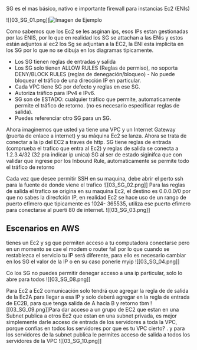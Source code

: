 SG es el mas básico, nativo e importante firewall para instancias Ec2 (ENIs)

 ![[03_SG_01.png]]![Imagen de Ejemplo](../../images/03_SG_01.png) 
 

Como sabemos que los Ec2 se les asginan ips, esos IPs estan gestionadas por las ENIS, por lo que en realidad los SG se attachan a las ENis y estos están adjuntos al ec2
los Sg se adjuntan a la EC2, la ENI esta implicita en los SG por lo que no se dibuja en los diagramas tipicamente.
- Los SG tienen reglas de entradas y salida
- Los SG solo tienen ALLOW RULES (Reglas de permiso), no soporta DENY/BLOCK RULES (reglas de denegación/bloqueo) - No puede bloquear el tráfico de una dirección IP en particular.
- Cada VPC tiene SG por defecto y reglas en ese SG.
- Autoriza tráfico para IPv4 e IPv6.
- SG son de ESTADO: cualquier tráfico que permite, automaticamente permite el tráfico de retorno. (no es necesario especificar reglas de salida).
- Puedes referenciar otro SG para un SG.

Ahora imaginemos que usted ya tiene una VPC y un Internet Gateway (puerta de enlace a internet) y su máquina Ec2 se lanza. 
Ahora se trata de conectar a la ip del EC2 a traves de http. 
SG tiene reglas de entrada (comprueba el trafico que entra al Ec2) y reglas de salida
se conecta a 1.2.3.4/32 (32 pra indicar ip unica)
SG al ser de estado siginifca que con validar que ingrese por los Inbound Rule, automaticamente se permite todo el tráfico de retorno

Cada vez que desee permitir SSH en su maquina, debe abrir el perto ssh para la fuente de donde viene el trafico 
![[03_SG_02.png]]
Para las reglas de salida el trafico se origina en su maquina Ec2, el destino es 0.0.0.0/0 por que no sabes la direcfción IP, en realidad Ec2 se hace uso de un rango de puerto efímero que tipicamente es 1024- 365535, utiliza ese puerto efimero para conectarse al puerti 80 de internet.
![[03_SG_03.png]]
## Escenarios en AWS

 tienes un Ec2 y sg que permiten acceso a tu computadora conectarse pero en un momento se cae el modem o router fall por lo que cuando se restablezca el servicio tu IP será diferente, para ello es necesario cambiar en los SG el valor de la IP o en su caso ponerle myip
![[03_SG_04.png]]

Co los SG no puedes permitir denegar acceso a una ip particular, solo lo abre para todos
![[03_SG_08.png]]

Para Ec2 a Ec2 comunicación solo tendrá que agregar la regla de de salida  de la Ec2A para llegar a esa IP y solo deberá agregar en la regla de entrada de EC2B, para que tenga salida de A hacia B y retorno tbm
![[03_SG_09.png]]Para dar acceso a un grupo de EC2 que estan en una Subnet publica a otros Ec2 que estan en una subnet privada, es mejor simplemente darle acceso de entrada de los servidores a toda la VPC, porque confias en todos los servidores por que es tu VPC cierto?
. y para los servidores de la subnet publica le permites acceso de salida a todos los servidores de la VPC
![[03_SG_10.png]]